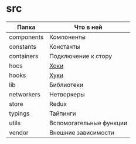 # src

Папка | Что в ней
------|----------
components| Компоненты
constants | Константы
containers | Подключение к стору
hocs | [Хоки](https://ru.reactjs.org/docs/higher-order-components.html)
hooks | [Хуки](https://ru.reactjs.org/docs/hooks-intro.html)
lib | Библиотеки
networkers | Нетворкеры
store | Redux
typings | Тайпинги
utils | Вспомогательные функции
vendor | Внешние зависимости
